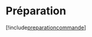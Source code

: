 # Préparation

[!include[preparationcommande](preparation.preparationcommande.autogen.md)]




























